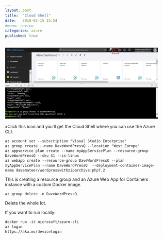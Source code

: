 ```yaml
---
layout: post
title:  "Cloud Shell"
date:   2018-02-15 15:54
#menu: review
categories: azure 
published: true 
---
```

![ps](/assets/2018-02-15/azurecli.png)

xClick this icon and you'll get the Cloud Shell where you can use the Azure CLI.

```
az account set --subscription "Visual Studio Enterprise"
az group create --name DaveWordPressQ --location "West Europe"
az appservice plan create --name myAppServicePlan --resource-group DaveWordPressQ --sku S1 --is-linux
az webapp create --resource-group DaveWordPressQ --plan myAppServicePlan --name DaveWordPressQ  --deployment-container-image-name davemateer/wordpresswithziparchive:php7.2
```
This is creating a resource group and an Azure Web App for Containers instance with a custom Docker image.

```
az group delete -n DaveWordPressQ 
```
Delete the whole lot.

If you want to run locally:

```
docker run -it microsoft/azure-cli
az login
https://aka.ms/devicelogin
```


